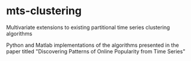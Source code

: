 # mts-clustering
Multivariate extensions to existing partitional time series clustering algorithms

Python and Matlab implementations of the algorithms presented in the paper titled "Discovering Patterns of Online Popularity from Time Series" 
